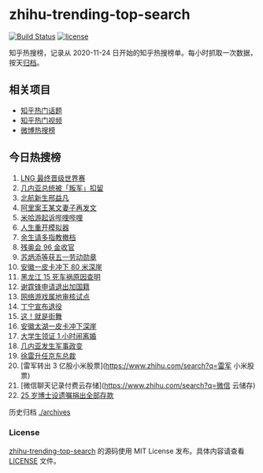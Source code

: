 # zhihu-trending-top-search

[![Build Status](https://github.com/justjavac/zhihu-trending-top-search/workflows/ci/badge.svg?branch=main)](https://github.com/justjavac/zhihu-trending-top-search/actions)
[![license](https://img.shields.io/github/license/justjavac/zhihu-trending-top-search)](https://github.com/justjavac/zhihu-trending-top-search/blob/main/LICENSE)

知乎热搜榜，记录从 2020-11-24 日开始的知乎热搜榜单。每小时抓取一次数据，按天[归档](./archives)。

## 相关项目

- [知乎热门话题](https://github.com/justjavac/zhihu-trending-hot-questions)
- [知乎热门视频](https://github.com/justjavac/zhihu-trending-hot-video)
- [微博热搜榜](https://github.com/justjavac/weibo-trending-hot-search)

## 今日热搜榜

<!-- BEGIN -->
<!-- 最后更新时间 Mon Sep 06 2021 22:06:12 GMT+0800 (China Standard Time) -->

1. [LNG 最终晋级世界赛](https://www.zhihu.com/search?q=lng)
1. [几内亚总统被「叛军」扣留](https://www.zhihu.com/search?q=几内亚)
1. [北航新生邢益凡](https://www.zhihu.com/search?q=邢益凡)
1. [阿里案王某文妻子再发文](https://www.zhihu.com/search?q=王某文妻子)
1. [米哈游起诉哔哩哔哩](https://www.zhihu.com/search?q=哔哩哔哩)
1. [人生重开模拟器](https://www.zhihu.com/search?q=人生重开模拟器)
1. [余生请多指教撤档](https://www.zhihu.com/search?q=余生请多指教)
1. [残奥会 96 金收官](https://www.zhihu.com/search?q=东京残奥会)
1. [苏炳添等获五一劳动勋章](https://www.zhihu.com/search?q=五一劳动勋章)
1. [安徽一皮卡冲下 80 米深崖](https://www.zhihu.com/search?q=安徽太湖)
1. [黑龙江 15 死车祸原因查明](https://www.zhihu.com/search?q=黑龙江车祸)
1. [谢霆锋申请退出加国籍](https://www.zhihu.com/search?q=谢霆锋)
1. [网络游戏属地审核试点](https://www.zhihu.com/search?q=网络游戏)
1. [丁宁宣布退役](https://www.zhihu.com/search?q=丁宁)
1. [这！就是街舞](https://www.zhihu.com/search?q=这就是街舞)
1. [安徽太湖一皮卡冲下深崖](https://www.zhihu.com/search?q=安徽皮卡)
1. [大学生领证 1 小时闹离婚](https://www.zhihu.com/search?q=大学生领证)
1. [几内亚发生军事政变](https://www.zhihu.com/search?q=几内亚)
1. [徐雷升任京东总裁](https://www.zhihu.com/search?q=京东)
1. [雷军转出 3 亿股小米股票](https://www.zhihu.com/search?q=雷军 小米股票)
1. [微信聊天记录付费云存储](https://www.zhihu.com/search?q=微信 云储存)
1. [25 岁博士设遗嘱捐出全部存款](https://www.zhihu.com/search?q=博士捐出全部存款)

<!-- END -->

历史归档 [./archives](./archives)

### License

[zhihu-trending-top-search](https://github.com/justjavac/zhihu-trending-top-search)
的源码使用 MIT License 发布。具体内容请查看 [LICENSE](./LICENSE) 文件。
